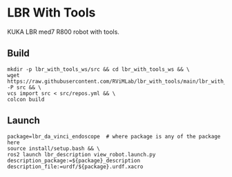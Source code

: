 # LBR With Tools
KUKA LBR med7 R800 robot with tools.

## Build
```shell
mkdir -p lbr_with_tools_ws/src && cd lbr_with_tools_ws && \
wget https://raw.githubusercontent.com/RViMLab/lbr_with_tools/main/lbr_with_tools/repos.yml -P src && \
vcs import src < src/repos.yml && \
colcon build
```

## Launch
```shell
package=lbr_da_vinci_endoscope  # where package is any of the package here
source install/setup.bash && \
ros2 launch lbr_description view_robot.launch.py description_package:=${package}_description description_file:=urdf/${package}.urdf.xacro
```
